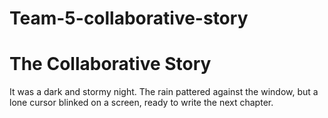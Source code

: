# Team-5-collaborative-story
# The Collaborative Story

It was a dark and stormy night. The rain pattered against the window, but a lone cursor blinked on a screen, ready to write the next chapter.
